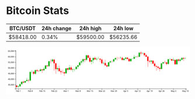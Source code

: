 # Bitcoin Stats

BTC/USDT|24h change|24h high|24h low|
|---|---|---|---|
|$58418.00|0.34%|$59500.00|$56235.66|

<img src="./chart.svg">
